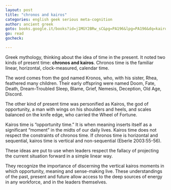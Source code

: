 ```yaml
---
layout: post
title: "chronos and kairos"
categories: english geek serious meta-cognition
author: ancient greek 
goto: books.google.it/books?id=j1MGY2BRw_sC&pg=PA196&lpg=PA196&dq=kairos+vertical+time&source=bl&ots=cjF-DPw1vr&sig=6hx_Dv9n0LGUaGG4_i7toanCRFU&hl=en&sa=X&ved=0CDEQ6AEwAmoVChMI4I2Dip29yAIVxGweCh3diwGu#v=onepage&q=kairos%20vertical%20time&f=false
go: read
gocheck:  

---
```


Greek mythology, thinking about the idea of time in the present. It noted two kinds of present time: **chronos and kairos**. Chronos time is the familiar linear, horizontal, clock-measured, calendar time. 

The word comes from the god named Kronos, who, with his sister, Rhea, feathered many children. Their early offspring were named Doom, Fate, Death, Dream-Troubled Sleep, Blame, Grief, Nemesis, Deception, Old Age, Discord. 

The other kind of present time was personified as Kairos, the god of opportunity, a man with wings on his shoulders and heels, and scales balanced on the knife edge, who carried the Wheel of Fortune. 

Kairos time is “opportunity time.” It is when meaning inserts itself as a significant  “moment” in the midts of our daily lives. Kairos time does not respect the constraints of chronos time. If chronos time is horizontal and sequential, kairos time is vertical and non-sequential (Eberle 2003:55-56).

These ideas are put to use when leaders respect the fallacy of projecting the current situation forward in a simple linear way. 

They recognize the importance of discerning the vertical kairos moments in which opportunity, meaning and sense-making live. These understandings of the past, present and future allow access to the deep sources of energy in any workforce, and in the leaders themselves.